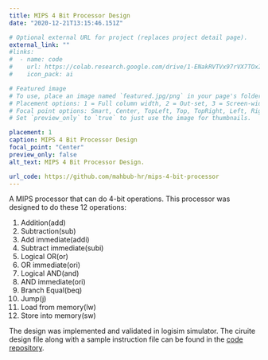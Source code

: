 ```yaml
---
title: MIPS 4 Bit Processor Design
date: "2020-12-21T13:15:46.151Z"

# Optional external URL for project (replaces project detail page).
external_link: ""
#links:
#  - name: code
#    url: https://colab.research.google.com/drive/1-ENakRVTVx97rVX7TOxILdlzvQfxVpQF?usp=sharing
#    icon_pack: ai

# Featured image
# To use, place an image named `featured.jpg/png` in your page's folder.
# Placement options: 1 = Full column width, 2 = Out-set, 3 = Screen-width
# Focal point options: Smart, Center, TopLeft, Top, TopRight, Left, Right, BottomLeft, Bottom, BottomRight
# Set `preview_only` to `true` to just use the image for thumbnails.

placement: 1
caption: MIPS 4 Bit Processor Design
focal_point: "Center"
preview_only: false
alt_text: MIPS 4 Bit Processor Design.

url_code: https://github.com/mahbub-hr/mips-4-bit-processor
---
```


<!--StartFragment-->

A MIPS processor that can do 4-bit operations. This processor was designed to do these 12 operations:

1. Addition(add)
2. Subtraction(sub)
3. Add immediate(addi)
4. Subtract immediate(subi)
5. Logical OR(or)
6. OR immediate(ori)
7. Logical AND(and)
8. AND immediate(ori)
9. Branch Equal(beq)
10. Jump(j)
11. Load from memory(lw)
12. Store into memory(sw)

The design was implemented and validated in logisim simulator. The ciruite design file along with a sample instruction file can be found in the [code repository](https://github.com/mahbub-hr/mips-4-bit-processor).
<!--EndFragment-->
